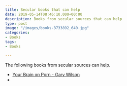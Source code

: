 ```yaml
---
title: Secular books that can help
date: 2019-05-14T08:46:10.000+00:00
description: Books from secular sources that can help
type: post
image: "/images/books-3733892_640.jpg"
categories:
- Books
tags:
- Books

---
```

The following books from secular sources can help.

* [Your Brain on Porn - Gary Wilson ](https://books.google.de/books/about/Your_Brain_on_Porn.html?id=7boFrgEACAAJ&source=kp_book_description&redir_esc=y)
* 